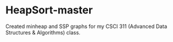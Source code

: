 # HeapSort-master
Created minheap and SSP graphs for my CSCI 311 (Advanced Data Structures &amp; Algorithms) class. 
